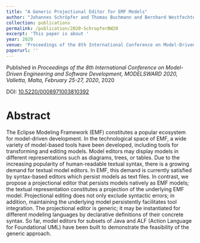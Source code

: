 ```yaml
---
title: "A Generic Projectional Editor for EMF Models"
author: "Johannes Schröpfer and Thomas Buchmann and Bernhard Westfechtel"
collection: publications
permalink: /publication/2020-SchropferBW20
excerpt: 'This paper is about '
year: 2020
venue: 'Proceedings of the 8th International Conference on Model-Driven Engineering and Software Development, MODELSWARD 2020, Valletta, Malta, February 25-27, 2020'
paperurl: ''
---
```


Published in *Proceedings of the 8th International Conference on Model-Driven Engineering and Software Development, MODELSWARD 2020, Valletta, Malta, February 25-27, 2020*, 2020

DOI: [10.5220/0008971003810392](https://doi.org/10.5220/0008971003810392)

Abstract
=====

The Eclipse Modeling Framework (EMF) constitutes a popular ecosystem for model-driven development. In the technological space of EMF, a wide variety of model-based tools have been developed, including tools for transforming and editing models. Model editors may display models in different representations such as diagrams, trees, or tables. Due to the increasing popularity of human-readable textual syntax, there is a growing demand for textual model editors. In EMF, this demand is currently satisfied by syntax-based editors which persist models as text files. In contrast, we propose a projectional editor that persists models natively as EMF models; the textual representation constitutes a projection of the underlying EMF model. Projectional editing does not only exclude syntactic errors; in addition, maintaining the underlying model persistently facilitates tool integration. The projectional editor is generic; it may be instantiated for different modeling languages by declarative definitions of their concrete syntax. So far, model editors for subsets of Java and ALF (Action Language for Foundational UML) have been built to demonstrate the feasibility of the generic approach.